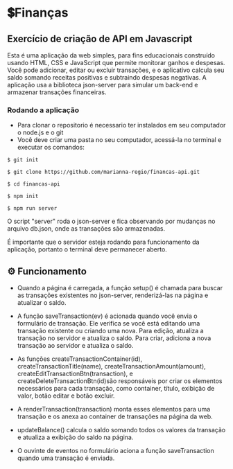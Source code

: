 # 💲Finanças
## Exercício de criação de API em Javascript

Esta é uma aplicação da web simples, para fins educacionais construído usando HTML, CSS e JavaScript que permite monitorar ganhos e despesas. 
Você pode adicionar, editar ou excluir transações, e o aplicativo calcula seu saldo somando receitas positivas e subtraindo despesas negativas. 
A aplicação usa a biblioteca json-server para simular um back-end e armazenar transações financeiras.


### Rodando a aplicação

- Para clonar o repositorio é necessario ter instalados em seu computador o node.js e o git
- Você deve criar uma pasta no seu computador, acessá-la no terminal e executar os comandos:
```
$ git init

$ git clone https://github.com/marianna-regio/financas-api.git

$ cd financas-api

$ npm init

$ npm run server
```

O script "server" roda o json-server e fica observando por mudanças no arquivo db.json, onde as transações são armazenadas.

É importante que o servidor esteja rodando para funcionamento da aplicação, portanto o terminal deve permanecer aberto.







## ⚙️ Funcionamento


- Quando a página é carregada, a função setup() é chamada para buscar as transações existentes no json-server, renderizá-las na página e atualizar o saldo.

- A função saveTransaction(ev) é acionada quando você envia o formulário de transação. Ele verifica se você está editando uma transação existente ou criando uma nova. Para edição, atualiza a transação no servidor e atualiza o saldo. Para criar, adiciona a nova transação ao servidor e atualiza o saldo.

- As funções createTransactionContainer(id), createTransactionTitle(name), createTransactionAmount(amount), createEditTransactionBtn(transaction), e createDeleteTransactionBtn(id)são responsáveis ​​por criar os elementos necessários para cada transação, como container, título, exibição de valor, botão editar e botão excluir.

- A renderTransaction(transaction) monta esses elementos para uma transação e os anexa ao container de transações na página da web.

- updateBalance() calcula o saldo somando todos os valores da transação e atualiza a exibição do saldo na página.

- O ouvinte de eventos no formulário aciona a função saveTransaction quando uma transação é enviada.
